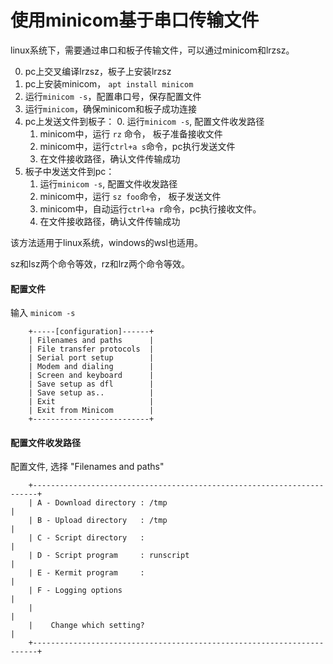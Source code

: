 # 使用minicom基于串口传输文件



linux系统下，需要通过串口和板子传输文件，可以通过minicom和lrzsz。

0. pc上交叉编译lrzsz，板子上安装lrzsz
1. pc上安装minicom， `apt install minicom`
2. 运行`minicom -s`，配置串口号，保存配置文件
3. 运行`minicom`，确保minicom和板子成功连接
4. pc上发送文件到板子：
   0. 运行`minicom -s`, 配置文件收发路径
   1. minicom中，运行 `rz` 命令， 板子准备接收文件
   2. minicom中，运行`ctrl+a s`命令，pc执行发送文件
   3. 在文件接收路径，确认文件传输成功
5. 板子中发送文件到pc：
   1. 运行`minicom -s`, 配置文件收发路径
   2. minicom中，运行 `sz foo`命令， 板子发送文件
   3. minicom中，自动运行`ctrl+a r`命令，pc执行接收文件。
   4. 在文件接收路径，确认文件传输成功


该方法适用于linux系统，windows的wsl也适用。

sz和lsz两个命令等效，rz和lrz两个命令等效。


#### 配置文件
输入 `minicom -s`
```
    +-----[configuration]------+
    | Filenames and paths      |
    | File transfer protocols  |
    | Serial port setup        |
    | Modem and dialing        |
    | Screen and keyboard      |
    | Save setup as dfl        |
    | Save setup as..          |
    | Exit                     |
    | Exit from Minicom        |
    +--------------------------+
```            


#### 配置文件收发路径
配置文件, 选择 "Filenames and paths"

```
    +-----------------------------------------------------------------------+
    | A - Download directory : /tmp                                         |
    | B - Upload directory   : /tmp                                         |
    | C - Script directory   :                                              |
    | D - Script program     : runscript                                    |
    | E - Kermit program     :                                              |
    | F - Logging options                                                   |
    |                                                                       |
    |    Change which setting?                                              |
    +-----------------------------------------------------------------------+
```
